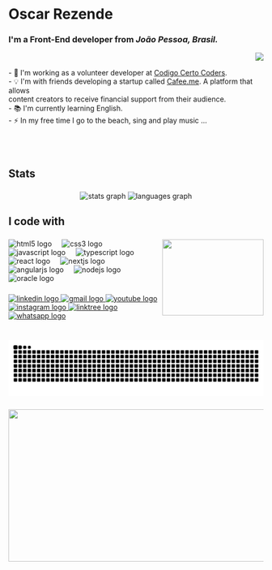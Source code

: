 <h1 align="left">Oscar Rezende</h1>

###

### I'm a Front-End developer from ***João Pessoa, Brasil.***

<img align="right" height="200" src="https://i.imgur.com/6CKEg3b.gif"/>
<br>
<p align="left">- 🔭 I'm working as a volunteer developer at <a href="https://github.com/codigocerto"> Codigo Certo Coders</a>. <br>- 💡 I'm with friends developing a startup called <a href="https://github.com/cafeeme">Cafee.me</a>. A platform that allows<br>content creators to receive financial support from their audience. <br>- 📚 I'm currently learning English.<br>- ⚡ In my free time I go to the beach, sing and play music ...</p>
<br><br>

###

<h2>Stats</h2>

###

<div align="center">
  <img src="https://github-readme-stats.vercel.app/api?username=rezengeek&hide_title=false&hide_rank=false&show_icons=true&include_all_commits=true&count_private=true&disable_animations=false&theme=dracula&locale=en&hide_border=false" height="150" alt="stats graph"  />
  <img src="https://github-readme-stats.vercel.app/api/top-langs?username=rezengeek&locale=en&hide_title=false&layout=compact&card_width=320&langs_count=5&theme=dracula&hide_border=false" height="150" alt="languages graph"  />
</div>

###

<h2>I code with</h2>

###

<img align="right" width="200" height="150" src="https://i.imgur.com/aWlpMpq.gif"  />

###

<div align="left">
  <img src="https://cdn.jsdelivr.net/gh/devicons/devicon/icons/html5/html5-original.svg" height="37" alt="html5 logo"  />
  <img width="12" />
  <img src="https://cdn.jsdelivr.net/gh/devicons/devicon/icons/css3/css3-original.svg" height="37" alt="css3 logo"  />
  <img width="12" />
  <img src="https://cdn.jsdelivr.net/gh/devicons/devicon/icons/javascript/javascript-original.svg" height="37" alt="javascript logo"  />
  <img width="12" />
  <img src="https://cdn.jsdelivr.net/gh/devicons/devicon/icons/typescript/typescript-original.svg" height="37" alt="typescript logo"  />
  <img width="12" />
  <img src="https://cdn.jsdelivr.net/gh/devicons/devicon/icons/react/react-original.svg" height="37" alt="react logo"  />
  <img width="12" />
  <img src="https://cdn.jsdelivr.net/gh/devicons/devicon/icons/nextjs/nextjs-original.svg" height="37" alt="nextjs logo"  />
  <img width="12" />
  <img src="https://cdn.jsdelivr.net/gh/devicons/devicon/icons/angularjs/angularjs-original.svg" height="37" alt="angularjs logo"  />
  <img width="12" />
  <img src="https://cdn.jsdelivr.net/gh/devicons/devicon/icons/nodejs/nodejs-original.svg" height="37" alt="nodejs logo"  />
  <img width="12" />
  <img src="https://cdn.jsdelivr.net/gh/devicons/devicon/icons/oracle/oracle-original.svg" height="37" alt="oracle logo"  />
</div>

###

<div align="left">
  <a href="https://www.linkedin.com/in/rezengeek/" target="_blank">
    <img src="https://img.shields.io/static/v1?message=LinkedIn&logo=linkedin&label=&color=0077B5&logoColor=white&labelColor=&style=for-the-badge" height="29" alt="linkedin logo"  />
  </a>
  <a href="mailto:netox2002@gmail.com" target="_blank">
    <img src="https://img.shields.io/static/v1?message=Gmail&logo=gmail&label=&color=D14836&logoColor=white&labelColor=&style=for-the-badge" height="29" alt="gmail logo"  />
  </a>
  <a href="https://www.youtube.com/@rezengeek" target="_blank">
    <img src="https://img.shields.io/static/v1?message=Youtube&logo=youtube&label=&color=FF0000&logoColor=white&labelColor=&style=for-the-badge" height="29" alt="youtube logo"  />
  </a>
  <a href="https://www.instagram.com/rezengeek" target="_blank">
    <img src="https://img.shields.io/static/v1?message=Instagram&logo=instagram&label=&color=E4405F&logoColor=white&labelColor=&style=for-the-badge" height="29" alt="instagram logo"  />
  </a>
  <a href="https://linktr.ee/rezengeek" target="_blank">
    <img src="https://img.shields.io/static/v1?message=Linktree&logo=linktree&label=&color=1de9b6&logoColor=white&labelColor=&style=for-the-badge" height="29" alt="linktree logo"  />
  </a>
  <a href="https://wa.me/+5583982129402" target="_blank">
  <img src="https://img.shields.io/static/v1?message=Whatsapp&logo=whatsapp&label=&color=25D366&logoColor=white&labelColor=&style=for-the-badge" height="29" alt="whatsapp logo"  />
  </a>
</div>

###

<br clear="both">

<img src="https://raw.githubusercontent.com/rezengeek/rezengeek/output/snake.svg" alt="Snake animation" />

###
<img align="center" width="1100" height="300" src="https://i.pinimg.com/originals/8d/b7/46/8db746ea0f28bdd22eae8b3ee10ac16a.gif" />
